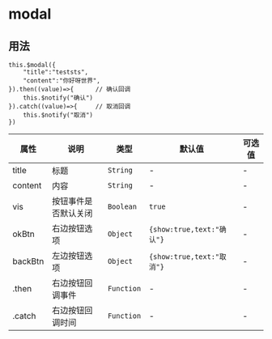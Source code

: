 # modal

<template>
    <y-button type="primary" @click.native="test">sss</y-button>
</template>

<script>
export default {
    methods:{
        test(){
            this.$modal({
                "title":"teststs",
                "content":"你好呀世界",
            }).then((value)=>{
                this.$notify("确认")
            }).catch((value)=>{
                this.$notify("取消")
            })
        }
    }
}
</script>

## 用法

```javacript
this.$modal({
    "title":"teststs",
    "content":"你好呀世界",
}).then((value)=>{      // 确认回调
    this.$notify("确认")
}).catch((value)=>{     // 取消回调
    this.$notify("取消")
})
```


|   属性  |         说明         |    类型    |          默认值           | 可选值 |
| ------- | -------------------- | ---------- | ------------------------- | ------ |
| title   | 标题                 | `String`   | -                         | -      |
| content | 内容                 | `String`   | -                         | -      |
| vis     | 按钮事件是否默认关闭 | `Boolean`  | `true`                    | -      |
| okBtn   | 右边按钮选项         | `Object`   | `{show:true,text:"确认"}` | -      |
| backBtn | 左边按钮选项         | `Object`   | `{show:true,text:"取消"}` | -      |
| .then   | 右边按钮回调事件     | `Function` | -                         | -      |
| .catch  | 右边按钮回调时间     | `Function` | -                         | -      |